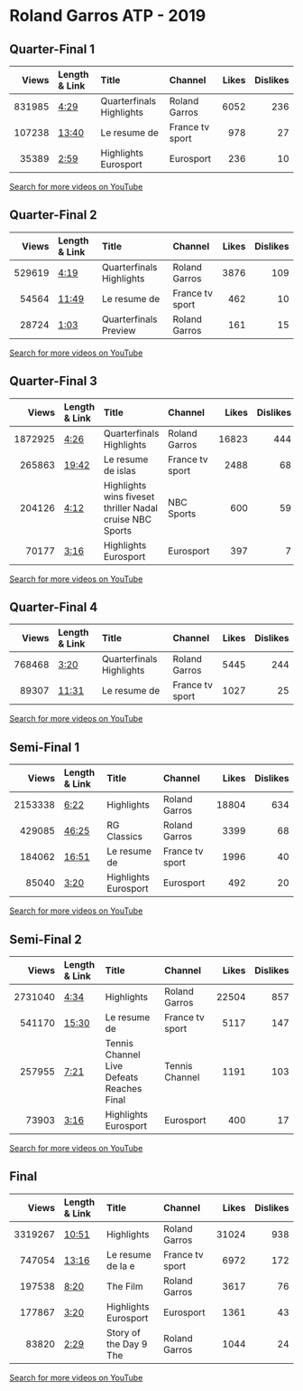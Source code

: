 
# Roland Garros ATP - 2019

## Quarter-Final 1
|   Views | Length & Link                                        | Title                     | Channel         |   Likes |   Dislikes |
|--------:|:-----------------------------------------------------|:--------------------------|:----------------|--------:|-----------:|
|  831985 | [4:29](https://www.youtube.com/watch?v=_1apTrL4Mto)  | Quarterfinals Highlights  | Roland Garros   |    6052 |        236 |
|  107238 | [13:40](https://www.youtube.com/watch?v=OTqVt4SUcx4) | Le resume de              | France tv sport |     978 |         27 |
|   35389 | [2:59](https://www.youtube.com/watch?v=DHLzUPbfgZE)  | Highlights      Eurosport | Eurosport       |     236 |         10 |

[Search for more videos on YouTube](https://www.youtube.com/results?search_query=%22roland+garros%22+%22Djokovic%22+%22Zverev%22+%222019%22+%22highlights%22)     

## Quarter-Final 2
|   Views | Length & Link                                        | Title                    | Channel         |   Likes |   Dislikes |
|--------:|:-----------------------------------------------------|:-------------------------|:----------------|--------:|-----------:|
|  529619 | [4:19](https://www.youtube.com/watch?v=r6F8-8mRCYk)  | Quarterfinals Highlights | Roland Garros   |    3876 |        109 |
|   54564 | [11:49](https://www.youtube.com/watch?v=CTOzocE9kOM) | Le resume de             | France tv sport |     462 |         10 |
|   28724 | [1:03](https://www.youtube.com/watch?v=NztGS6nkoz0)  | Quarterfinals Preview    | Roland Garros   |     161 |         15 |

[Search for more videos on YouTube](https://www.youtube.com/results?search_query=%22roland+garros%22+%22Thiem%22+%22Khachanov%22+%222019%22+%22highlights%22)     

## Quarter-Final 3
|   Views | Length & Link                                        | Title                                                       | Channel         |   Likes |   Dislikes |
|--------:|:-----------------------------------------------------|:------------------------------------------------------------|:----------------|--------:|-----------:|
| 1872925 | [4:26](https://www.youtube.com/watch?v=S5bBXm99n8g)  | Quarterfinals Highlights                                    | Roland Garros   |   16823 |        444 |
|  265863 | [19:42](https://www.youtube.com/watch?v=WcIDbuvsU8s) | Le resume de    islas                                       | France tv sport |    2488 |         68 |
|  204126 | [4:12](https://www.youtube.com/watch?v=8IMtCP-98ik)  | Highlights  wins fiveset thriller  Nadal cruise  NBC Sports | NBC Sports      |     600 |         59 |
|   70177 | [3:16](https://www.youtube.com/watch?v=gXQjIt4M6VU)  | Highlights      Eurosport                                   | Eurosport       |     397 |          7 |

[Search for more videos on YouTube](https://www.youtube.com/results?search_query=%22roland+garros%22+%22Federer%22+%22Wawrinka%22+%222019%22+%22highlights%22)     

## Quarter-Final 4
|   Views | Length & Link                                        | Title                    | Channel         |   Likes |   Dislikes |
|--------:|:-----------------------------------------------------|:-------------------------|:----------------|--------:|-----------:|
|  768468 | [3:20](https://www.youtube.com/watch?v=CKOKyicrNYM)  | Quarterfinals Highlights | Roland Garros   |    5445 |        244 |
|   89307 | [11:31](https://www.youtube.com/watch?v=BDce9Usl6Tk) | Le resume de             | France tv sport |    1027 |         25 |

[Search for more videos on YouTube](https://www.youtube.com/results?search_query=%22roland+garros%22+%22Nadal%22+%22Nishikori%22+%222019%22+%22highlights%22)     

## Semi-Final 1
|   Views | Length & Link                                        | Title                     | Channel         |   Likes |   Dislikes |
|--------:|:-----------------------------------------------------|:--------------------------|:----------------|--------:|-----------:|
| 2153338 | [6:22](https://www.youtube.com/watch?v=EnPIQdtNbx8)  | Highlights                | Roland Garros   |   18804 |        634 |
|  429085 | [46:25](https://www.youtube.com/watch?v=ywmjmAkWAvQ) | RG Classics               | Roland Garros   |    3399 |         68 |
|  184062 | [16:51](https://www.youtube.com/watch?v=Ztneuc0nPRk) | Le resume de              | France tv sport |    1996 |         40 |
|   85040 | [3:20](https://www.youtube.com/watch?v=eGR-VfFcwdY)  | Highlights      Eurosport | Eurosport       |     492 |         20 |

[Search for more videos on YouTube](https://www.youtube.com/results?search_query=%22roland+garros%22+%22Thiem%22+%22Djokovic%22+%222019%22+%22highlights%22)     

## Semi-Final 2
|   Views | Length & Link                                        | Title                                           | Channel         |   Likes |   Dislikes |
|--------:|:-----------------------------------------------------|:------------------------------------------------|:----------------|--------:|-----------:|
| 2731040 | [4:34](https://www.youtube.com/watch?v=RXwpInXtRT8)  | Highlights                                      | Roland Garros   |   22504 |        857 |
|  541170 | [15:30](https://www.youtube.com/watch?v=JtEHZXBnxQA) | Le resume de                                    | France tv sport |    5117 |        147 |
|  257955 | [7:21](https://www.youtube.com/watch?v=FZUh5oxfhfE)  | Tennis Channel Live   Defeats   Reaches   Final | Tennis Channel  |    1191 |        103 |
|   73903 | [3:16](https://www.youtube.com/watch?v=zNh435YcFo8)  | Highlights      Eurosport                       | Eurosport       |     400 |         17 |

[Search for more videos on YouTube](https://www.youtube.com/results?search_query=%22roland+garros%22+%22Nadal%22+%22Federer%22+%222019%22+%22highlights%22)     

## Final
|   Views | Length & Link                                        | Title                     | Channel         |   Likes |   Dislikes |
|--------:|:-----------------------------------------------------|:--------------------------|:----------------|--------:|-----------:|
| 3319267 | [10:51](https://www.youtube.com/watch?v=bjjJnuPReVY) | Highlights                | Roland Garros   |   31024 |        938 |
|  747054 | [13:16](https://www.youtube.com/watch?v=cHJ2jToKdLo) | Le resume de la e         | France tv sport |    6972 |        172 |
|  197538 | [8:20](https://www.youtube.com/watch?v=xNwlAuAZRxA)  | The Film                  | Roland Garros   |    3617 |         76 |
|  177867 | [3:20](https://www.youtube.com/watch?v=Iwx3M-zLECw)  | Highlights      Eurosport | Eurosport       |    1361 |         43 |
|   83820 | [2:29](https://www.youtube.com/watch?v=mYy_Fyw2qHU)  | Story of the Day 9  The   | Roland Garros   |    1044 |         24 |

[Search for more videos on YouTube](https://www.youtube.com/results?search_query=%22roland+garros%22+%22Nadal%22+%22Thiem%22+%222019%22+%22highlights%22)     
